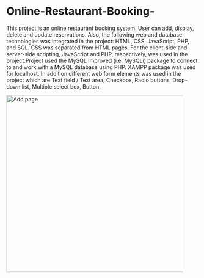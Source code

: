 # Online-Restaurant-Booking-
This project is an online restaurant booking system. User can add, display, delete and update reservations. 
Also, the following web and database technologies was integrated in the project: HTML, CSS, JavaScript, PHP, and SQL. CSS was separated from HTML pages. For the client-side and server-side scripting, JavaScript and PHP, respectively, was used in the project.Project used the MySQL Improved (i.e. MySQLi) package to connect to and work with a MySQL database using PHP. XAMPP package was used for localhost. In addition different web form elements was used in the project which are Text field / Text area, Checkbox, Radio buttons, Drop-down list, Multiple select box, Button. 


<img width="463" alt="Add page" src="https://user-images.githubusercontent.com/49618009/110632046-38b0ab80-81b8-11eb-9113-e3654c571523.png">


